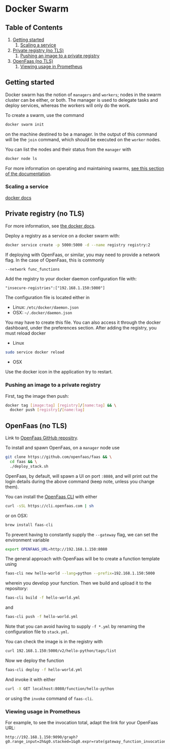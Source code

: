 # Docker Swarm

<!--BEGIN TOC-->
## Table of Contents
1. [Getting started](#getting-started)
    1. [Scaling a service](#scaling-a-service)
2. [Private registry (no TLS)](#private-registry-no-tls)
    1. [Pushing an image to a private registry](#pushing-an-image-to-a-private-registry)
3. [OpenFaas (no TLS)](#openfaas-no-tls)
    1. [Viewing usage in Prometheus](#viewing-usage-in-prometheus)

<!--END TOC-->

## Getting started

Docker swarm has the notion of `managers` and `workers`; nodes in the swarm cluster can be either, or both. The manager is used to delegate tasks and deploy services, whereas the workers will only do the work.

To create a swarm, use the command
```bash
docker swarm init
```
on the machine destined to be a manager. In the output of this command will be the `join` command, which should be executed on the `worker` nodes.

You can list the nodes and their status from the `manager` with
```bash
docker node ls
```

For more information on operating and maintaining swarms, [see this section of the documentation](https://docs.docker.com/engine/swarm/admin_guide/).

### Scaling a service
[docker docs](https://docs.docker.com/engine/swarm/swarm-tutorial/scale-service/)

## Private registry (no TLS)
For more information, see [the docker docs](https://docs.docker.com/registry/deploying/).

Deploy a registry as a service on a docker swarm with:
```bash
docker service create -p 5000:5000 -d --name registry registry:2
```
If deploying with OpenFaas, or similar, you may need to provide a network flag. In the case of OpenFaas, this is commonly
```bash
--network func_functions
```

Add the registry to your docker daemon configuration file with:
```
"insecure-registries":["192.168.1.150:5000"]
```

The configuration file is located either in
- Linux: `/etc/docker/daemon.json`
- OSX: `~/.docker/daemon.json`


You may have to create this file. You can also access it through the docker dashboard, under the preferences section. After adding the registry, you must reload docker
- Linux

```bash
sudo service docker reload
```
- OSX

Use the docker icon in the application try to restart.


### Pushing an image to a private registry
First, tag the image then push:
```bash
docker tag [image:tag] [registry]/[name:tag] && \
  docker push [registry]/[name:tag]
```

## OpenFaas (no TLS)
Link to [OpenFaas GitHub repositry](https://github.com/openfaas/faas).


To install and spawn OpenFaas, on a `manager` node use
```bash
git clone https://github.com/openfaas/faas && \
  cd faas && \
  ./deploy_stack.sh
```
OpenFaas, by default, will spawn a UI on port `:8080`, and will print out the login details during the above command (keep note, unless you change them).


You can install the [OpenFaas CLI](https://github.com/openfaas/faas-cli) with either
```bash
curl -sSL https://cli.openfaas.com | sh
```
or on OSX:
```bash
brew install faas-cli
```

To prevent having to constantly supply the `--gateway` flag, we can set the environment variable
```bash
export OPENFAAS_URL=http://192.168.1.150:8080
```


The general approach with OpenFaas will be to create a function template using
```bash
faas-cli new hello-world --lang=python --prefix=192.168.1.150:5000
```
wherein you develop your function. Then we build and upload it to the repository:
```bash
faas-cli build -f hello-world.yml
```
and
```bash
faas-cli push -f hello-world.yml
```

Note that you can avoid having to supply `-f *.yml` by renaming the configuration file to `stack.yml`.

You can check the image is in the registry with
```bash
curl 192.168.1.150:5000/v2/hello-python/tags/list
```

Now we deploy the function
```bash
faas-cli deploy -f hello-world.yml
```

And invoke it with either
```bash
curl -X GET localhost:8080/function/hello-python
```
or using the `invoke` command of `faas-cli`.


### Viewing usage in Prometheus
For example, to see the invocation total, adapt the link for your OpenFaas URL:
```
http://192.168.1.150:9090/graph?g0.range_input=2h&g0.stacked=1&g0.expr=rate(gateway_function_invocation_total%5B20s%5D)&g0.tab=0&g1.range_input=12h&g1.expr=gateway_service_count&g1.tab=0
```
